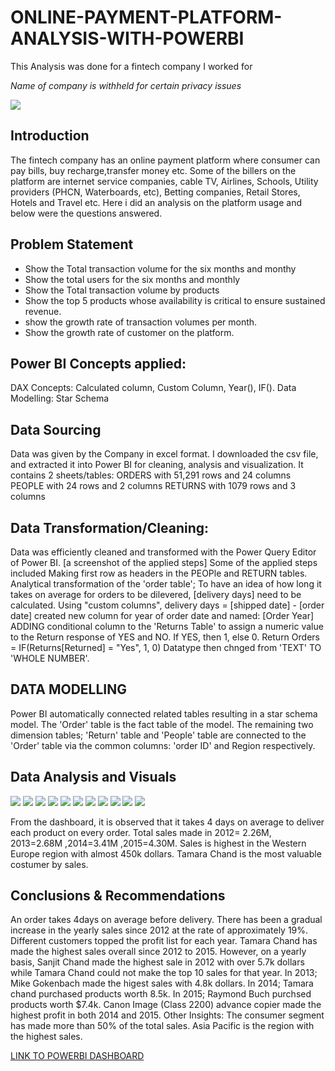 # ONLINE-PAYMENT-PLATFORM-ANALYSIS-WITH-POWERBI
This Analysis was done for a fintech company I worked for

_Name of company is withheld for certain privacy issues_ 

![](Paymentt.jpg)

## Introduction

The fintech company has an online payment platform where consumer can pay bills, buy recharge,transfer money etc.
Some of the billers on the platform are internet service companies, cable TV, Airlines,
Schools, Utility providers (PHCN, Waterboards, etc), Betting companies, Retail Stores, Hotels and Travel etc. 
Here i did an analysis on the platform usage and below were the questions answered.

## Problem Statement
- Show the Total transaction volume for the six months and monthy
- Show the total users for the six months and monthly
- Show the Total transaction volume by products
- Show the top 5 products whose availability is critical to ensure sustained revenue.
- show the growth rate of transaction volumes per month.
- Show the growth rate of customer on the platform.

## Power BI Concepts applied:
DAX Concepts: Calculated column, Custom Column, Year(), IF().
Data Modelling: Star Schema

## Data Sourcing
Data was given by the Company in excel format. I downloaded the csv file, and extracted it into Power BI for cleaning, analysis and visualization.
It contains 2 sheets/tables:
ORDERS with 51,291 rows and 24 columns
PEOPLE with 24 rows and 2 columns
RETURNS with 1079 rows and 3 columns

## Data Transformation/Cleaning:
Data was efficiently cleaned and transformed with the Power Query Editor of Power BI. [a screenshot of the applied steps] Some of the applied steps included
Making first row as headers in the PEOPle and RETURN tables.
Analytical transformation of the 'order table'; To have an idea of how long it takes on average for orders to be dilevered, [delivery days] need to be calculated. Using "custom columns", delivery days = [shipped date] - [order date]
created new column for year of order date and named: [Order Year]
ADDING conditional column to the 'Returns Table' to assign a numeric value to the Return response of YES and NO. If YES, then 1, else 0. Return Orders = IF(Returns[Returned] = "Yes", 1, 0)
Datatype then chnged from 'TEXT' TO 'WHOLE NUMBER'.


## DATA MODELLING
Power BI automatically connected related tables resulting in a star schema model. The 'Order' table is the fact table of the model. The remaining two dimension tables; 'Return' table and 'People' table are connected to the 'Order' table via the common columns: 'order ID' and Region respectively.

## Data Analysis and Visuals

![](PaymentVol.JPG)
![](Payment_User.JPG)
![](Payment_growth.JPG)
![](Payment_txVol.JPG)
![](payment_dashboard.JPG)
![](Payment_User.JPG)
![](payment_top.JPG)
![](payment_tx_growth.JPG)
![](mom_users.JPG)
![](mom_payment.JPG)
![](model_payment.JPG)

From the dashboard, it is observed that it takes 4 days on average to deliver each product on every order.
Total sales made in 2012= 2.26M, 2013=2.68M ,2014=3.41M ,2015=4.30M.
Sales is highest in the Western Europe region with almost 450k dollars.
Tamara Chand is the most valuable costumer by sales.


## Conclusions & Recommendations
An order takes 4days on average before delivery.
There has been a gradual increase in the yearly sales since 2012 at the rate of approximately 19%.
Different customers topped the profit list for each year.
Tamara Chand has made the highest sales overall since 2012 to 2015. However, on a yearly basis, Sanjit Chand made the highest sale in 2012 with over 5.7k dollars while Tamara Chand could not make the top 10 sales for that year.
In 2013; Mike Gokenbach made the higest sales with 4.8k dollars.
In 2014; Tamara chand purchased products worth 8.5k.
In 2015; Raymond Buch purchsed products worth $7.4k.
Canon Image (Class 2200) advance copier made the highest profit in both 2014 and 2015. Other Insights:
The consumer segment has made more than 50% of the total sales.
Asia Pacific is the region with the highest sales.



[LINK TO POWERBI DASHBOARD](https://app.powerbi.com/view?r=eyJrIjoiYTIzNjY2YjMtZDg1NS00YzdhLWJmYzctNThiYTk2MzBkMTZkIiwidCI6IjY4ZDBlMjhiLTg3NTUtNDgzMi1iM2JjLWRhOGQwNjM3YzY5ZCJ9&pageName=ReportSection)








